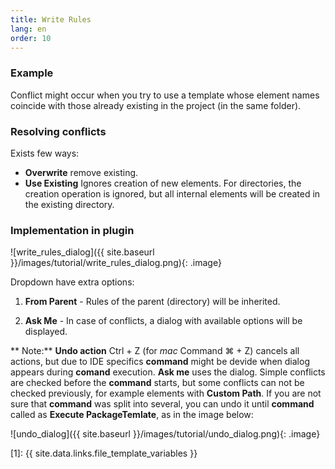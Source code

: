 ```yaml
---
title: Write Rules
lang: en
order: 10
---
```


### Example
Conflict might occur when you try to use a template whose element names coincide with those already existing in the project (in the same folder).

### Resolving conflicts
Exists few ways:

* **Overwrite** remove existing.
* **Use Existing** Ignores creation of new elements. For directories, the creation operation is ignored, but all internal elements will be created in the existing directory.

### Implementation in plugin

![write_rules_dialog]({{ site.baseurl }}/images/tutorial/write_rules_dialog.png){: .image}

Dropdown have extra options:

1. **From Parent** - Rules of the parent (directory) will be inherited.

2. **Ask Me** - In case of conflicts, a dialog with available options will be displayed.

** Note:** **Undo action** Ctrl + Z (for *mac* Command ⌘ + Z) cancels all actions, but due to IDE specifics **command** might be devide when dialog appears during **comand** execution. **Ask me** uses the dialog. Simple conflicts are checked before the **command** starts, but some conflicts can not be checked previously, for example elements with **Custom Path**.
If you are not sure that **command** was split into several, you can undo it until **command** called as **Execute PackageTemlate**, as in the image below:

![undo_dialog]({{ site.baseurl }}/images/tutorial/undo_dialog.png){: .image}

[1]: {{ site.data.links.file_template_variables }}